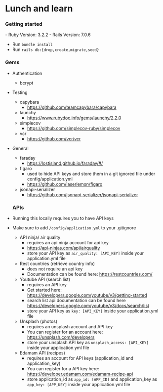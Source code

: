 <h1>Lunch and learn</h1>

<h3>Getting started</h3>
- Ruby Version: 3.2.2
- Rails Version: 7.0.6

- Run `bundle install`
- Run `rails db:{drop,create,migrate,seed}`

<h3>Gems</h3>

- Authentication
  - bcrypt

- Testing
  - capybara
    - https://github.com/teamcapybara/capybara
  - launchy
    - https://www.rubydoc.info/gems/launchy/2.2.0 
  - simplecov
    - https://github.com/simplecov-ruby/simplecov 
  - vcr
    - https://github.com/vcr/vcr   
    
- General
  - faraday
    - https://lostisland.github.io/faraday/#/
  - figaro
    - used to hide API keys and store them in a git ignored file under config/application.yml   
    - https://github.com/laserlemon/figaro
  - jsonapi-serializer   
    - https://github.com/jsonapi-serializer/jsonapi-serializer

  <h3>APIs</h3>
- Running this locally requires you to have API keys
- Make sure to add `/config/application.yml` to your .gitignore
  - API ninja/ air quality
    - requires an api ninja account for api key
    - https://api-ninjas.com/api/airquality
    - store your API key as `air_quality: [API_KEY]` inside your application.yml file
  - Rest countries (retrieve country info)
    - does not require an api key
    - Documentation can be found here: https://restcountries.com/
  - Youtube API (search list)
    - requires an API key
    - Get started here: https://developers.google.com/youtube/v3/getting-started
    - search list api documentation can be found here https://developers.google.com/youtube/v3/docs/search/list
    - store your API key as `key: [API_KEY]` inside your application.yml file
  - Unsplash (photos)
    - requires an unsplash account and API key
    - You can register for an account here: https://unsplash.com/developers
    - store your unsplash API key as `unsplash_access: [API_KEY]` inside your application.yml file
  - Edamam API (recipes)
    - requires an account for API keys (application_id and application_key)
    - You can register for a API key here: https://developer.edamam.com/edamam-recipe-api
    - store application_id as `app_id: [APP_ID]` and application_key as `app_key: [APP_KEY]` inside your application.yml file
